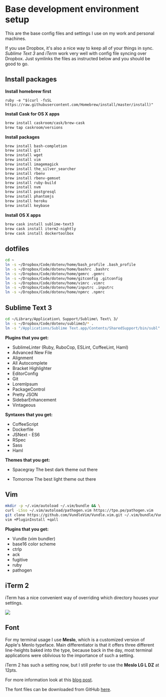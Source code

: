 # Base development environment setup

This are the base config files and settings I use on my work and personal machines.

If you use Dropbox, it's also a nice way to keep all of your things in sync. *Sublime Text 3* and *iTerm* work very well with config file syncing over Dropbox. Just symlinks the files as instructed below and you should be good to go.

## Install packages

**Install homebrew first**

```
ruby -e "$(curl -fsSL https://raw.githubusercontent.com/Homebrew/install/master/install)"
```

**Install Cask for OS X apps**

```bash
brew install caskroom/cask/brew-cask
brew tap caskroom/versions
```

**Install packages**

```bash
brew install bash-completion
brew install git
brew install wget
brew install vim
brew install imagemagick
brew install the_silver_searcher
brew install rbenv
brew install rbenv-gemset
brew install ruby-build
brew install nvm
brew install postgresql
brew install phantomjs
brew install heroku
brew install keybase
```

**Install OS X apps**

```bash
brew cask install sublime-text3
brew cask install iterm2-nightly
brew cask install dockertoolbox
```

## dotfiles
```bash
cd ~
ln -s ~/Dropbox/Code/dotenv/home/bash_profile .bash_profile
ln -s ~/Dropbox/Code/dotenv/home/bashrc .bashrc
ln -s ~/Dropbox/Code/dotenv/home/gemrc .gemrc
ln -s ~/Dropbox/Code/dotenv/home/gitconfig .gitconfig
ln -s ~/Dropbox/Code/dotenv/home/vimrc .vimrc
ln -s ~/Dropbox/Code/dotenv/home/inputrc .inputrc
ln -s ~/Dropbox/Code/dotenv/home/npmrc .npmrc
```

## Sublime Text 3

```bash
cd ~/Library/Application\ Support/Sublime\ Text\ 3/
ln -s ~/Dropbox/Code/dotenv/sublime3/* .
ln -s "/Applications/Sublime Text.app/Contents/SharedSupport/bin/subl" /usr/local/bin/
```

**Plugins that you get:**

* SublimeLinter (Ruby, RuboCop, ESLint, CoffeeLint, Haml)
* Advanced New File
* Alignment
* All Autocomplete
* Bracket Highlighter
* EditorConfig
* Git
* LoremIpsum
* PackageControl
* Pretty JSON
* SidebarEnhancement
* Vintageous

**Syntaxes that you get:**

* CoffeeScript
* Dockerfile
* JSNext - ES6
* RSpec
* Sass
* Haml

**Themes that you get:**

* Spacegray
  The best dark theme out there

* Tomorrow
  The best light theme out there

## Vim

```bash
mkdir -p ~/.vim/autoload ~/.vim/bundle && \
curl -LSso ~/.vim/autoload/pathogen.vim https://tpo.pe/pathogen.vim
git clone https://github.com/VundleVim/Vundle.vim.git ~/.vim/bundle/Vundle.vim
vim +PluginInstall +qall
```

**Plugins that you get:**

* Vundle (vim bundler)
* base16 color scheme
* ctrlp
* ack
* fugitive
* ruby
* pathogen

## iTerm 2

iTerm has a nice convenient way of overriding which directory houses your settings.

![](http://i.imgur.com/pwGCOrj.png)

## Font

For my terminal usage I use **Meslo**, which is a customized version of Apple's Menlo typeface. Main differentiator is that it offers three different line-heights baked into the type, because back in the day, most terminal applications were oblivious to the importance of such a setting.

iTerm 2 has such a setting now, but I still prefer to use the **Meslo LG L DZ** at 12pts.

For more information look at this [blog post](http://mir.aculo.us/2010/10/12/the-long-search-for-a-terminal-font-is-over/).

The font files can be downloaded from GitHub [here](https://github.com/andreberg/Meslo-Font/downloads).

